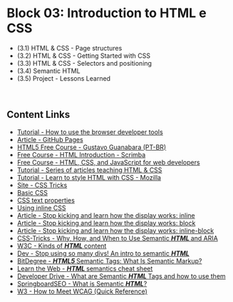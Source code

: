 # Block 03: Introduction to HTML e CSS

 - (3.1) HTML & CSS - Page structures
 - (3.2) HTML & CSS - Getting Started with CSS
 - (3.3) HTML & CSS - Selectors and positioning
 - (3.4) Semantic HTML
 - (3.5) Project - Lessons Learned
 
<br>
 
## Content Links

- <a href="https://www.khanacademy.org/computing/computer-programming/html-css/web-development-tools/a/using-the-browser-developer-tools">Tutorial - How to use the browser developer tools</a>
- <a href="http://jmcglone.com/guides/github-pages/">Article - GitHub Pages</a>
- <a href="https://www.youtube.com/playlist?list=PLHz_AreHm4dlAnJ_jJtV29RFxnPHDuk9o">HTML5 Free Course - Gustavo Guanabara (PT-BR)</a>
- <a href="https://scrimba.com/g/ghtml">Free Course - HTML Introduction - Scrimba</a>
- <a href="https://www.coursera.org/learn/html-css-javascript-for-web-developers/home/welcome">Free Course - HTML, CSS, and JavaScript for web developers</a>
- <a href="https://internetingishard.com/">Tutorial - Series of articles teaching HTML & CSS</a>
- <a href="https://developer.mozilla.org/en-US/docs/Learn/CSS">Tutorial - Learn to style HTML with CSS - Mozilla</a>
- <a href="https://css-tricks.com/">Site - CSS Tricks</a>
- <a href="https://pt.khanacademy.org/computing/computer-programming/html-css/intro-to-css/pt/css-basics">Basic CSS</a>
- <a href="https://pt.khanacademy.org/computing/computer-programming/html-css/css-text-properties/pt/css-font-family-property">CSS text properties</a>
- <a href="https://www.khanacademy.org/computing/computer-programming/html-css/more-ways-to-embed-css/pt/using-inline-css-styles">Using inline CSS</a>
- <a href="https://medium.com/collabcode/pare-de-chutar-e-aprenda-como-funciona-o-display-inline-4ccb7b77371d">Article - Stop kicking and learn how the display works: inline</a>
- <a href="https://medium.com/collabcode/pare-de-chutar-e-aprenda-como-funciona-o-display-block-98480c987950">Article - Stop kicking and learn how the display works: block</a>
- <a href="https://medium.com/collabcode/pare-de-chutar-e-aprenda-como-funciona-o-display-inline-block-4e6cba2f19d4">Article - Stop kicking and learn how the display works: inline-block</a>
- <a href="https://css-tricks.com/why-how-and-when-to-use-semantic-html-and-aria/">CSS-Tricks - Why, How, and When to Use Semantic <strong><em>HTML </em></strong>and ARIA</a>
- <a href="https://www.w3.org/TR/2011/WD-html5-20110525/content-models.html">W3C - Kinds of <strong><em>HTML </em></strong>content</a>
- <a href="https://dev.to/kenbellows/stop-using-so-many-divs-an-intro-to-semantic-html-3i9i">Dev - Stop using so many divs! An intro to semantic <strong><em>HTML</em></strong></a>
- <a href="https://www.bitdegree.org/learn/html5-semantic-tags">BitDegree - <strong><em>HTML5 </em></strong>Semantic Tags: What Is Semantic Markup?</a>
- <a href="https://learn-the-web.algonquindesign.ca/topics/html-semantics-cheat-sheet/">Learn the Web - <strong><em>HTML </em></strong>semantics cheat sheet</a>
- <a href="https://www.developerdrive.com/what-are-semantic-html-tags/">Developer Drive - What are Semantic <strong><em>HTML </em></strong>Tags and how to use them</a>
- <a href="http://www.springboardseo.com/resources/what-is/semantic-html.html">SpringboardSEO - What is Semantic <strong><em>HTML</em></strong>?</a>
- <a href="https://www.w3.org/WAI/WCAG21/quickref/?versions=2.0">W3 - How to Meet WCAG (Quick Reference)</a>
